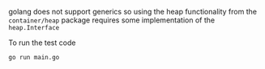 
golang does not support generics so using the heap functionality from the `container/heap` package requires some implementation of the `heap.Interface`



To run the test code 
```
go run main.go
```
